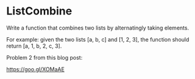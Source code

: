 # ListCombine
Write a function that combines two lists by alternatingly taking elements. 

For example: given the two lists [a, b, c] and [1, 2, 3], the function should return [a, 1, b, 2, c, 3].

Problem 2 from this blog post:

https://goo.gl/XOMaAE
